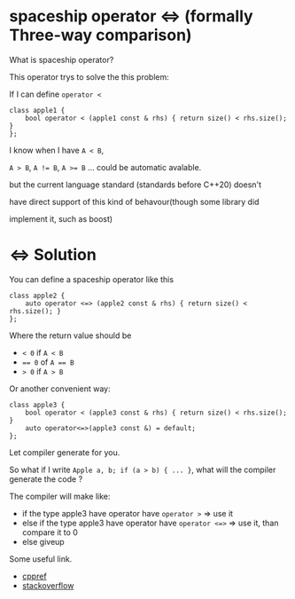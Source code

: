 # spaceship operator <=> (formally Three-way comparison)

What is spaceship operator?

This operator trys to solve the this problem:

If I can define `operator <`

    class apple1 {
        bool operator < (apple1 const & rhs) { return size() < rhs.size(); }
    };

I know when I have `A < B`,

`A > B`, `A != B`, `A >= B` ... could be automatic avalable.

but the current language standard (standards before C++20) doesn't

have direct support of this kind of behavour(though some library did

implement it, such as boost)

# <=> Solution

You can define a spaceship operator like this

    class apple2 {
        auto operator <=> (apple2 const & rhs) { return size() < rhs.size(); }
    };

Where the return value should be
- `< 0` if `A < B`
- `== 0` of `A == B`
- `> 0` if `A > B`

Or another convenient way:

    class apple3 {
        bool operator < (apple3 const & rhs) { return size() < rhs.size(); }
        auto operator<=>(apple3 const &) = default;
    };

Let compiler generate for you.


So what if I write `Apple a, b; if (a > b) { ... }`, what will the compiler generate the code ?

The compiler will make like:
- if the type apple3 have operator have `operator >` => use it
- else if the type apple3 have operator have `operator <=>` => use it, than compare it to 0
- else giveup

Some useful link.
- [cppref](https://en.cppreference.com/w/cpp/language/operator_comparison)
- [stackoverflow](https://stackoverflow.com/questions/47466358/what-is-the-operator-in-c)